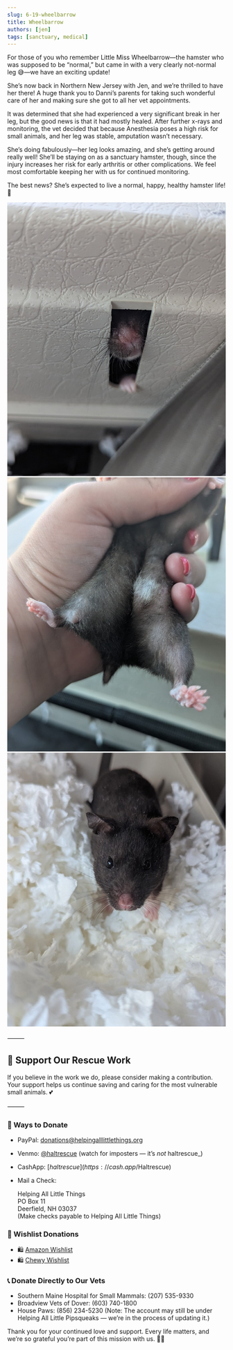 ```yaml
---
slug: 6-19-wheelbarrow
title: Wheelbarrow
authors: [jen]
tags: [sanctuary, medical]
---
```


For those of you who remember Little Miss Wheelbarrow—the hamster who was supposed to be “normal,” but came in with a very clearly not-normal leg 😅—we have an exciting update!

<!-- truncate -->

She’s now back in Northern New Jersey with Jen, and we’re thrilled to have her there! A huge thank you to Danni’s parents for taking such wonderful care of her and making sure she got to all her vet appointments.

It was determined that she had experienced a very significant break in her leg, but the good news is that it had mostly healed. After further x-rays and monitoring, the vet decided that because Anesthesia poses a high risk for small animals, and her leg was stable, amputation wasn’t necessary.

She’s doing fabulously—her leg looks amazing, and she’s getting around really well! She’ll be staying on as a sanctuary hamster, though, since the injury increases her risk for early arthritis or other complications. We feel most comfortable keeping her with us for continued monitoring.

The best news? She’s expected to live a normal, happy, healthy hamster life! 💛

![Wheelbarrow](wb1.jpg)
![Wheelbarrow](wb2.jpg)
![Wheelbarrow](wb3.jpg)


⸻

## 🙏  Support Our Rescue Work

If you believe in the work we do, please consider making a contribution.
Your support helps us continue saving and caring for the most vulnerable small animals. 💕

⸻

### 💸  Ways to Donate
 - PayPal: donations@helpingalllittlethings.org
 - Venmo: [@haltrescue](https://account.venmo.com/u/haltrescue) (watch for imposters — it’s _not_ haltrescue_)
 - CashApp: [$haltrescue](https://cash.app/$Haltrescue)
 - Mail a Check:  
  
    Helping All Little Things    
    PO Box 11    
    Deerfield, NH 03037    
    (Make checks payable to Helping All Little Things)    


### 🛒 Wishlist Donations
 - 🛍️ [Amazon Wishlist](https://tinyurl.com/HALT-Amazon-Wishlist)
 - 🛍️ [Chewy Wishlist](https://tinyurl.com/HALT-Chewy-Wishlist)


### 📞 Donate Directly to Our Vets
 - Southern Maine Hospital for Small Mammals: (207) 535-9330
 - Broadview Vets of Dover: (603) 740-1800
 - House Paws: (856) 234-5230
(Note: The account may still be under Helping All Little Pipsqueaks — we’re in the process of updating it.)

Thank you for your continued love and support.
Every life matters, and we’re so grateful you’re part of this mission with us. 🐹💕
